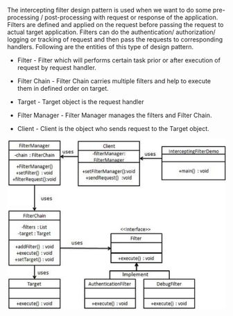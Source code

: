 The intercepting filter design pattern is used when we want to do some pre-processing / post-processing with request or response of the application. Filters are defined and applied on the request before passing the request to actual target application. Filters can do the authentication/ authorization/ logging or tracking of request and then pass the requests to corresponding handlers. Following are the entities of this type of design pattern.

- Filter - Filter which will performs certain task prior or after execution of request by request handler.

- Filter Chain - Filter Chain carries multiple filters and help to execute them in defined order on target.

- Target - Target object is the request handler

- Filter Manager - Filter Manager manages the filters and Filter Chain.

- Client - Client is the object who sends request to the Target object.

![alt text](solution.png)

